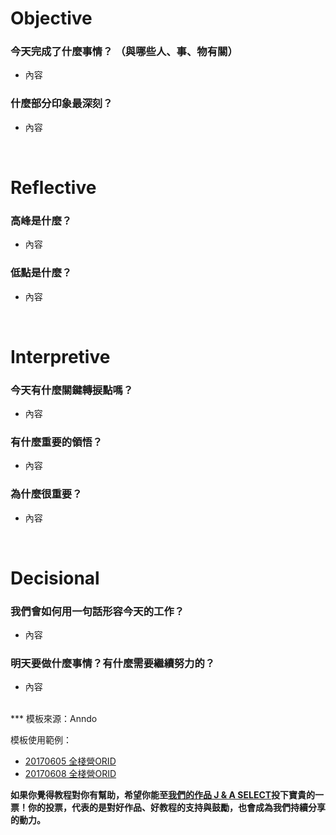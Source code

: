 # **Objective**

### 今天完成了什麼事情？ （與哪些人、事、物有關）

* 內容

### 什麼部分印象最深刻？

* 內容

<br/>

# **Reflective**

### 高峰是什麼？

* 內容

### 低點是什麼？

* 內容

<br/>

# **Interpretive**

### 今天有什麼關鍵轉捩點嗎？

* 內容

### 有什麼重要的領悟？

* 內容

### 為什麼很重要？

* 內容

<br/>

# **Decisional**

### 我們會如何用一句話形容今天的工作？

* 內容

### 明天要做什麼事情？有什麼需要繼續努力的？

* 內容



<br/>
***
模板來源：Anndo

模板使用範例：
* <a href="http://anndo-blog.logdown.com/posts/1925573" target="_blank"> 20170605 全棧營ORID </a>
* <a href="http://anndo-blog.logdown.com/posts/1930960" target="_blank"> 20170608 全棧營ORID </a>

**如果你覺得教程對你有幫助，希望你能至<a href="https://fullstack.xinshengdaxue.com/works/558" target="_blank">我們的作品 J & A SELECT</a>投下寶貴的一票！你的投票，代表的是對好作品、好教程的支持與鼓勵，也會成為我們持續分享的動力。**
